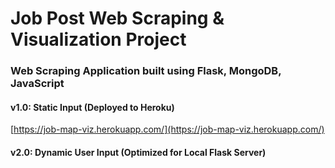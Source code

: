 # Job Post Web Scraping & Visualization Project </h1>
###  Web Scraping Application built using Flask, MongoDB, JavaScript 

#### v1.0: Static Input (Deployed to Heroku)
[https://job-map-viz.herokuapp.com/](https://job-map-viz.herokuapp.com/)

#### v2.0: Dynamic User Input (Optimized for Local Flask Server)